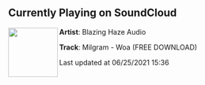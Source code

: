 ## Currently Playing on SoundCloud

[<img align="left" width="100" src="https://i1.sndcdn.com/artworks-wpII1sZj7TQKnGfQ-FdE8mw-t500x500.jpg">](https://soundcloud.com/blazinghazeaudio1/milgram-woa-free-download)

**Artist**: Blazing Haze Audio 

**Track**: Milgram - Woa (FREE DOWNLOAD)

Last updated at 06/25/2021 15:36
